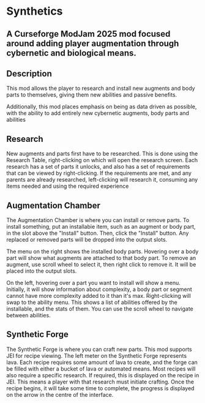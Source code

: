 # Synthetics

## A Curseforge ModJam 2025 mod focused around adding player augmentation through cybernetic and biological means.  

## Description
This mod allows the player to research and install new augments and body parts to themselves, giving them new abilities and passive benefits.

Additionally, this mod places emphasis on being as data driven as possible, with the ability to add entirely new cybernetic augments, body parts and abilities


## Research

New augments and parts first have to be researched. This is done using the Research Table, right-clicking on which will open the research screen.
Each research has a set of parts it unlocks, and also has a set of requirements that can be viewed by right-clicking. 
If the requirements are met, and any parents are already researched, left-clicking will research it, consuming any items needed and using the required experience

## Augmentation Chamber

The Augmentation Chamber is where you can install or remove parts. 
To install something, put an installabie item, such as an augment or body part, in the slot above the "Install" button.
Then, click the "Install" button. Any replaced or removed parts will be dropped into the output slots.

The menu on the right shows the installed body parts. Hovering over a body part will show what augments are attached to that body part.
To remove an augment, use scroll wheel to select it, then right click to remove it. It will be placed into the output slots.

On the left, hovering over a part you want to install will show a menu. Initially, it will show information about complexity, a body part or segment cannot have more complexity added to it than it's max.
Right-clicking will swap to the ability menu. This shows a list of abilities offered by the installable, and the stats of them. You can use the scroll wheel to navigate between abilities.

## Synthetic Forge

The Synthetic Forge is where you can craft new parts. This mod supports JEI for recipe viewing.
The left meter on the Synthetic Forge represents lava. Each recipe requires some amount of lava to create, and the forge can be filled with either a bucket of lava or automated means.
Most recipes will also require a specific research. If required, this is displayed on the recipe in JEI. This means a player with that research must initiate crafting.
Once the recipe begins, it will take some time to complete, the progress is displayed on the arrow in the centre of the interface.